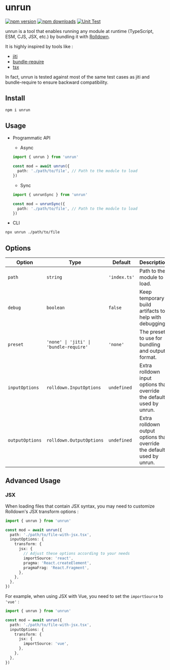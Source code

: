 # unrun

[![npm version][npm-version-src]][npm-version-href]
[![npm downloads][npm-downloads-src]][npm-downloads-href]
[![Unit Test][unit-test-src]][unit-test-href]

unrun is a tool that enables running any module at runtime (TypeScript, ESM, CJS, JSX, etc.) by bundling it with [Rolldown](https://rolldown.rs/).

It is highly inspired by tools like :

- [jiti](https://github.com/unjs/jiti)
- [bundle-require](https://github.com/egoist/bundle-require)
- [tsx](https://tsx.is/)

In fact, unrun is tested against most of the same test cases as jiti and bundle-require to ensure backward compatibility.

## Install

```bash
npm i unrun
```

## Usage

- Programmatic API
  - Async

  ```ts
  import { unrun } from 'unrun'

  const mod = await unrun({
    path: './path/to/file', // Path to the module to load
  })
  ```

  - Sync

  ```ts
  import { unrunSync } from 'unrun'

  const mod = unrunSync({
    path: './path/to/file', // Path to the module to load
  })
  ```

- CLI

```bash
npx unrun ./path/to/file
```

## Options

| Option          | Type                                   | Default      | Description                                                             |
| --------------- | -------------------------------------- | ------------ | ----------------------------------------------------------------------- |
| `path`          | `string`                               | `'index.ts'` | Path to the module to load.                                             |
| `debug`         | `boolean`                              | `false`      | Keep temporary build artifacts to help with debugging.                  |
| `preset`        | `'none' \| 'jiti' \| 'bundle-require'` | `'none'`     | The preset to use for bundling and output format.                       |
| `inputOptions`  | `rolldown.InputOptions`                | `undefined`  | Extra rolldown input options that override the defaults used by unrun.  |
| `outputOptions` | `rolldown.OutputOptions`               | `undefined`  | Extra rolldown output options that override the defaults used by unrun. |

## Advanced Usage

### JSX

When loading files that contain JSX syntax, you may need to customize Rolldown's JSX transform options :

```ts
import { unrun } from 'unrun'

const mod = await unrun({
  path: './path/to/file-with-jsx.tsx',
  inputOptions: {
    transform: {
      jsx: {
        // Adjust these options according to your needs
        importSource: 'react',
        pragma: 'React.createElement',
        pragmaFrag: 'React.Fragment',
      },
    },
  },
})
```

For example, when using JSX with Vue, you need to set the `importSource` to `'vue'` :

```ts
import { unrun } from 'unrun'

const mod = await unrun({
  path: './path/to/file-with-jsx.tsx',
  inputOptions: {
    transform: {
      jsx: {
        importSource: 'vue',
      },
    },
  },
})
```

<!-- Badges -->

[npm-version-src]: https://img.shields.io/npm/v/unrun.svg
[npm-version-href]: https://npmjs.com/package/unrun
[npm-downloads-src]: https://img.shields.io/npm/dm/unrun
[npm-downloads-href]: https://www.npmcharts.com/compare/unrun?interval=30
[unit-test-src]: https://github.com/gugustinette/unrun/actions/workflows/unit-test.yml/badge.svg
[unit-test-href]: https://github.com/gugustinette/unrun/actions/workflows/unit-test.yml
